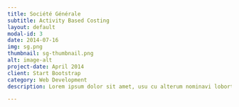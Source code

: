 ```yaml
---
title: Société Générale
subtitle: Activity Based Costing
layout: default
modal-id: 3
date: 2014-07-16
img: sg.png
thumbnail: sg-thumbnail.png
alt: image-alt
project-date: April 2014
client: Start Bootstrap
category: Web Development
description: Lorem ipsum dolor sit amet, usu cu alterum nominavi lobortis. At duo novum diceret. Tantas apeirian vix et, usu sanctus postulant inciderint ut, populo diceret necessitatibus in vim. Cu eum dicam feugiat noluisse.

---
```

